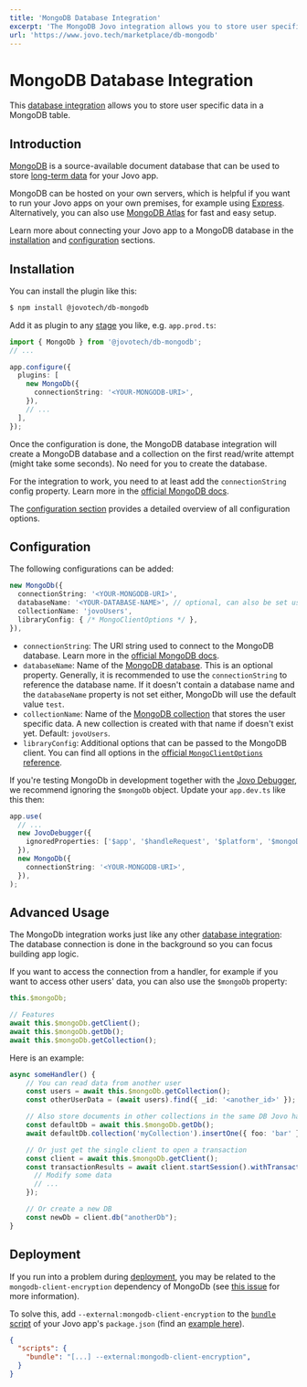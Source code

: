 ```yaml
---
title: 'MongoDB Database Integration'
excerpt: 'The MongoDB Jovo integration allows you to store user specific data and more in a MongoDB database.'
url: 'https://www.jovo.tech/marketplace/db-mongodb'
---
```


# MongoDB Database Integration

This [database integration](https://www.jovo.tech/docs/databases) allows you to store user specific data in a MongoDB table.

## Introduction

[MongoDB](https://www.mongodb.com/) is a source-available document database that can be used to store [long-term data](https://www.jovo.tech/docs/data#long-term-data-storage) for your Jovo app.

MongoDB can be hosted on your own servers, which is helpful if you want to run your Jovo apps on your own premises, for example using [Express](https://www.jovo.tech/marketplace/server-express). Alternatively, you can also use [MongoDB Atlas](https://www.mongodb.com/atlas/database) for fast and easy setup.

Learn more about connecting your Jovo app to a MongoDB database in the [installation](#installation) and [configuration](#configuration) sections.

## Installation

You can install the plugin like this:

```sh
$ npm install @jovotech/db-mongodb
```

Add it as plugin to any [stage](https://www.jovo.tech/docs/staging) you like, e.g. `app.prod.ts`:

```typescript
import { MongoDb } from '@jovotech/db-mongodb';
// ...

app.configure({
  plugins: [
    new MongoDb({
      connectionString: '<YOUR-MONGODB-URI>',
    }),
    // ...
  ],
});
```

Once the configuration is done, the MongoDB database integration will create a MongoDB database and a collection on the first read/write attempt (might take some seconds). No need for you to create the database.

For the integration to work, you need to at least add the `connectionString` config property. Learn more in the [official MongoDB docs](https://docs.mongodb.com/manual/reference/connection-string/).

The [configuration section](#configuration) provides a detailed overview of all configuration options.

## Configuration

The following configurations can be added:

```typescript
new MongoDb({
  connectionString: '<YOUR-MONGODB-URI>',
  databaseName: '<YOUR-DATABASE-NAME>', // optional, can also be set using connectionString
  collectionName: 'jovoUsers',
  libraryConfig: { /* MongoClientOptions */ },
}),
```

- `connectionString`: The URI string used to connect to the MongoDB database. Learn more in the [official MongoDB docs](https://docs.mongodb.com/manual/reference/connection-string/).
- `databaseName`: Name of the [MongoDB database](https://docs.mongodb.com/manual/core/databases-and-collections/#databases). This is an optional property. Generally, it is recommended to use the `connectionString` to reference the database name. If it doesn't contain a database name and the `databaseName` property is not set either, MongoDb will use the default value `test`.
- `collectionName`: Name of the [MongoDB collection](https://docs.mongodb.com/manual/core/databases-and-collections/#collections) that stores the user specific data. A new collection is created with that name if doesn't exist yet. Default: `jovoUsers`.
- `libraryConfig`: Additional options that can be passed to the MongoDB client. You can find all options in the [official `MongoClientOptions` reference](https://mongodb.github.io/node-mongodb-native/4.4/interfaces/MongoClientOptions.html).

If you're testing MongoDb in development together with the [Jovo Debugger](https://www.jovo.tech/docs/debugger), we recommend ignoring the `$mongoDb` object. Update your `app.dev.ts` like this then:

```typescript
app.use(
  // ...
  new JovoDebugger({
    ignoredProperties: ['$app', '$handleRequest', '$platform', '$mongoDb'],
  }),
  new MongoDb({
    connectionString: '<YOUR-MONGODB-URI>',
  }),
);
```

## Advanced Usage

The MongoDb integration works just like any other [database integration](https://www.jovo.tech/docs/databases): The database connection is done in the background so you can focus building app logic.

If you want to access the connection from a handler, for example if you want to access other users' data, you can also use the `$mongoDb` property:

```typescript
this.$mongoDb;

// Features
await this.$mongoDb.getClient();
await this.$mongoDb.getDb();
await this.$mongoDb.getCollection();
```

Here is an example:

```typescript
async someHandler() {
    // You can read data from another user
    const users = await this.$mongoDb.getCollection();
    const otherUserData = (await users).find({ _id: '<another_id>' });

    // Also store documents in other collections in the same DB Jovo handles users
    const defaultDb = await this.$mongoDb.getDb();
    await defaultDb.collection('myCollection').insertOne({ foo: 'bar' });

    // Or just get the single client to open a transaction
    const client = await this.$mongoDb.getClient();
    const transactionResults = await client.startSession().withTransaction(async () => {
      // Modify some data
      // ...
    });

    // Or create a new DB
    const newDb = client.db("anotherDb");
}
```


## Deployment

If you run into a problem during [deployment](https://www.jovo.tech/docs/deployment), you may be related to the `mongodb-client-encryption` dependency of MongoDb (see [this issue](https://github.com/jovotech/jovo-framework/issues/1381) for more information).

To solve this, add `--external:mongodb-client-encryption` to the [`bundle` script](https://www.jovo.tech/docs/deployment#bundle) of your Jovo app's `package.json` (find an [example here](https://github.com/jovotech/jovo-v4-template/blob/master/package.json)).

```json
{
  "scripts": {
    "bundle": "[...] --external:mongodb-client-encryption",
  }
}
```